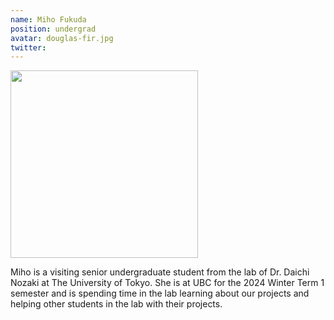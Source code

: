 ```yaml
---
name: Miho Fukuda
position: undergrad
avatar: douglas-fir.jpg
twitter: 
---
```

<img width="300" src="{{site.baseurl}}/images/people/{{page.avatar}}" data-action="zoom">

Miho is a visiting senior undergraduate student from the lab of Dr. Daichi Nozaki at The University of Tokyo. She is at UBC for the 2024 Winter Term 1 semester and is spending time in the lab learning about our projects and helping other students in the lab with their projects.  